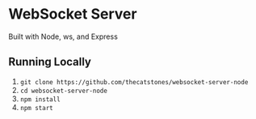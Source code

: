 # WebSocket Server
Built with Node, ws, and Express

## Running Locally
1. `git clone https://github.com/thecatstones/websocket-server-node`
2. `cd websocket-server-node`
3. `npm install`
4. `npm start`
